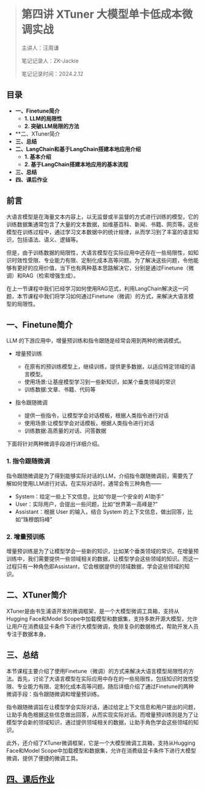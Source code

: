 > # 第四讲 XTuner 大模型单卡低成本微调实战
> <p>主讲人：汪周谦</p> <p>笔记记录人：ZK-Jackie</p> <p>笔记记录时间：2024.2.12</p>

## 目录
- **一、Finetune简介**
  - **1. LLM的局限性**
  - **2. 突破LLM局限的方法**
- **二、XTuner简介
- **三、总结**
- **二、LangChain和基于LangChain搭建本地应用介绍**
  - **1. 基本介绍**
  - **2. 基于LangChain搭建本地应用的基本流程**
- **三、总结**
- **四、课后作业**

## 前言
大语言模型是在海量文本内容上，以无监督或半监督的方式进行训练的模型，它的训练数据集通常包含了大量的文本数据，如维基百科、新闻、书籍、网页等。这些模型在训练过程中，通过学习文本数据中的统计规律，从而学习到了丰富的语言知识，包括语法、语义、逻辑等。

但是，由于训练数据的局限性，大语言模型在实际应用中还存在一些局限性，如知识时效性受限、专业能力有限、定制化成本高等问题。为了解决这些问题，令他能够有更好的应用价值，当下也有两种基本思路解决它，分别是通过Finetune（微调）和RAG（检索增强生成）。

在上一节课程中我们已经学习如何使用RAG范式，利用LangChain解决这一问题，本节课程中我们将学习如何通过Finetune（微调）的方式，来解决大语言模型的局限性。

## 一、Finetune简介
LLM 的下游应用中，增量预训练和指令跟随是经常会用到两种的微调模式。

- 增量预训练
  - 在原有的预训练模型上，继续训练，提供更多数据，以适应特定领域的语言模型。
  - 使用场景:让基座模型学习到一些新知识，如某个垂类领域的常识
  - 训练数据:文章、书籍、代码等

- 指令跟随微调
  - 提供一些指令，让模型学会对话模板，根据人类指令进行对话
  - 使用场景:让模型学会对话模板，根据人类指令进行对话
  - 训练数据:高质量的对话、问答数据

下面将针对两种微调手段进行详细介绍。


### 1. 指令跟随微调
指令跟随微调是为了得到能够实际对话的LLM，介绍指令跟随微调前，需要先了解如何使用LLM进行对话。在实际对话时，通常会有三种角色——
- System：给定一些上下文信息，比如“你是一个安全的 A1助手”
- User：实际用户，会提出一些问题，比如“世界第一高峰是?”
- Assistant：根据 User 的输入，结合 System 的上下文信息，做出回答，比如“珠穆朗玛峰”

### 2. 增量预训练
增量预训练是为了让模型学会一些新的知识，比如某个垂类领域的常识。在增量预训练中，我们需要提供一些领域相关的数据，让模型学会这些领域的知识。而这一过程只有一种角色即Assistant，它会根据提供的领域数据，学会这些领域的知识。

## 二、XTuner简介
XTuner是由书生浦语开发的微调框架，是一个大模型微调工具箱，支持从Hugging Face和Model Scope中加载模型和数据集，支持多款开源大模型，允许让用户在消费级显卡条件下进行大模型微调，免除复杂的数据格式，帮助开发人员专注于数据本身。

## 三、总结
本节课程主要介绍了使用Finetune（微调）的方式来解决大语言模型局限性的方法。首先，讨论了大语言模型在实际应用中存在的一些局限性，包括知识时效性受限、专业能力有限、定制化成本高等问题。随后详细介绍了通过Finetune的两种微调手段：指令跟随微调和增量预训练。

指令跟随微调旨在让模型学会实际对话，通过给定上下文信息和用户提出的问题，让助手角色根据这些信息做出回答，从而实现实际对话。而增量预训练则是为了让模型学会新的领域知识，通过提供领域相关的数据，让助手角色学会这些领域的知识。

此外，还介绍了XTuner微调框架，它是一个大模型微调工具箱，支持从Hugging Face和Model Scope中加载模型和数据集，允许在消费级显卡条件下进行大模型微调，提供了便捷的微调工具。

## [四、课后作业](04_2.md)